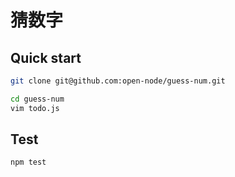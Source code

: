 # 猜数字


## Quick start
```bash
git clone git@github.com:open-node/guess-num.git

cd guess-num
vim todo.js
```

## Test
```
npm test
```
